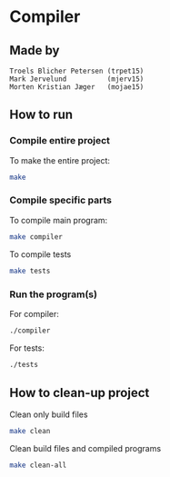 # Compiler

## Made by

    Troels Blicher Petersen (trpet15)
    Mark Jervelund          (mjerv15)
    Morten Kristian Jæger   (mojae15)

## How to run

### Compile entire project

To make the entire project:

```bash
make
```

### Compile specific parts

To compile main program:

```bash
make compiler
```

To compile tests

```bash
make tests
```

### Run the program(s)

For compiler:

```bash
./compiler
```

For tests:

```bash
./tests
```

## How to clean-up project

Clean only build files

```bash
make clean
```

Clean build files and compiled programs

```bash
make clean-all
```